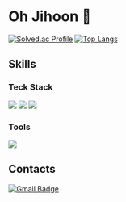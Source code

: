 # Oh Jihoon 🤭


[![Solved.ac Profile](http://mazassumnida.wtf/api/v2/generate_badge?boj=terry0616)](https://solved.ac/terry0616/)
[![Top Langs](https://github-readme-stats.vercel.app/api/top-langs/?username=doertail&layout=compact)](https://github.com/anuraghazra/github-readme-stats)


## Skills 
### Teck Stack
<div>
  <img src="https://img.shields.io/badge/C++-00599C.svg?&style=for-the-badge&logo=cplusplus&logoColor=white" />
  <img src="https://img.shields.io/badge/Python-3776AB.svg?&style=for-the-badge&logo=Python&logoColor=white" />
  <img src="https://img.shields.io/badge/react-20232a.svg?style=for-the-badge&logo=react&logoColor=61DAFB" />  
</div>


### Tools
<img src="https://img.shields.io/badge/github-181717.svg?style=for-the-badge&logo=github&logoColor=white" />


## Contacts
[![Gmail Badge](https://img.shields.io/badge/Gmail-d14836?style=flat-square&logo=Gmail&logoColor=white&link=mailto:doer.tail@gmail.com)](mailto:doer.tail@gmail.com)

<!--
**doertail/doertail** is a ✨ _special_ ✨ repository because its `README.md` (this file) appears on your GitHub profile.
![로고명](https://img.shields.io/badge/로고명-원하는색상코드.svg?&style=for-the-badge&logo=로고명&logoColor=로고색상)


Here are some ideas to get you started:
![C](https://img.shields.io/badge/C-A8B9CC.svg?&style=for-the-badge&logo=C&logoColor=White)
- 🔭 I’m currently working on ...
- 🌱 I’m currently learning ...
- 👯 I’m looking to collaborate on ...
- 🤔 I’m looking for help with ...
- 💬 Ask me about ...
- 📫 How to reach me: ...
- 😄 Pronouns: ...
- ⚡ Fun fact: ...
-->
